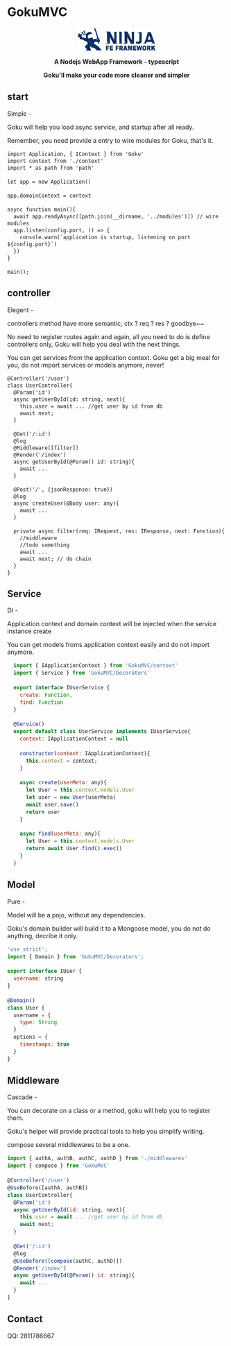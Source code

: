 GokuMVC
==============
<p align="center">
<a target="_blank">
<img width="180" style="margin: 0" src="https://github.com/leekangtaqi/ninjajs/raw/master/assets/images/ninja.png"/>
</a>
</p>

<p align="center"><b>A Nodejs WebApp Framework - typescript</b></p>

<p align="center"><b>Goku'll make your code more cleaner and simpler</b></p>

## start

Simple -

Goku will help you load async service, and startup after all ready.

Remember, you need provide a entry to wire modules for Goku, that's it.

```node
import Application, { IContext } from 'Goku'
import context from './context'
import * as path from 'path'

let app = new Application()

app.domainContext = context

async function main(){
  await app.readyAsync([path.join(__dirname, '../modules')]) // wire modules
  app.listen(config.port, () => {
    console.warn(`application is startup, listening on port ${config.port}`)
  })
}

main();

```

## controller

Elegent -

controllers method have more semantic, ctx ? req ? res ? goodbye~~

No need to register routes again and again, all you need to do is define controllers only, Goku will help you deal with the next things.

You can get services from the application context. Goku get a big meal for you, do not import services or models anymore, never!

```node
@Controller('/user')
class UserController{
  @Param('id')
  async getUserById(id: string, next){
    this.user = await ... //get user by id from db
    await next;
  }

  @Get('/:id')
  @log
  @Middleware([filter])
  @Render('/index')
  async getUserById(@Param() id: string){
    await ...
  }
      
  @Post('/', {jsonResponse: true})
  @log
  async createUser(@Body user: any){
    await ...
  }
      
  private async filter(req: IRequest, res: IResponse, next: Function){
    //middleware
    //todo something
    await ...
    await next; // do chain
  }
}
```

## Service

DI - 

Application context and domain context will be injected when the service instance create

You can get models froms application context easily and do not import anymore.

```node.js
  import { IApplicationContext } from 'GokuMVC/context'
  import { Service } from 'GokuMVC/Decorators'

  export interface IUserService {
    create: Function,
    find: Function
  }

  @Service()
  export default class UserService implements IUserService{
    context: IApplicationContext = null

    constructor(context: IApplicationContext){
      this.context = context;
    }

    async create(userMeta: any){
      let User = this.context.models.User
      let user = new User(userMeta)
      await user.save()
      return user
    }

    async find(userMeta: any){
      let User = this.context.models.User
      return await User.find().exec()
    }
  }
```

## Model

Pure - 

Model will be a pojo, without any dependencies.

Goku's domain builder will build it to a Mongoose model, you do not do anything, decribe it only.

```node.js
'use strict';
import { Domain } from 'GokuMVC/Decorators';

export interface IUser {
  username: string
}

@Domain()
class User {
  username = {
    type: String
  }
  options = {
    timestamps: true
  }
}

```

## Middleware

Cascade - 

You can decorate on a class or a method, goku will help you to register them.

Goku's helper will provide practical tools to help you simplify writing.

compose several middlewares to be a one.

```node.js
import { authA, authB, authC, authD } from './middlewares'
import { compose } from 'GokuMVC'

@Controller('/user')
@UseBefore([authA, authB])
class UserController{
  @Param('id')
  async getUserById(id: string, next){
    this.user = await ... //get user by id from db
    await next;
  }

  @Get('/:id')
  @log
  @UseBefore([compose(authC, authD)])
  @Render('/index')
  async getUserById(@Param() id: string){
    await ...
  }
}

```

## Contact
QQ: 2811786667
